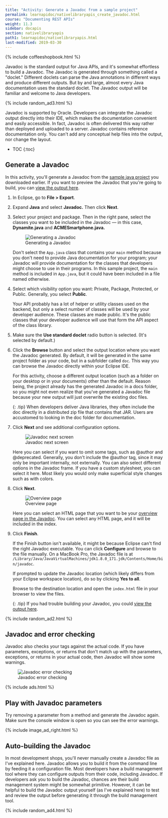 ```yaml
---
title: "Activity: Generate a Javadoc from a sample project"
permalink: learnapidoc/nativelibraryapis_create_javadoc.html
course: "Documenting REST APIs"
weight: 11.3
sidebar: docapis
section: nativelibraryapis
path1: learnapidoc/nativelibraryapis.html
last-modified: 2019-03-30
---
```


{% include coffeeshopbook.html %}

Javadoc is the standard output for Java APIs, and it's somewhat effortless to build a Javadoc. The Javadoc is generated through something called a "doclet." Different doclets can parse the Java annotations in different ways and produce different outputs. But by and large, almost every Java documentation uses the standard doclet. The Javadoc output will be familiar and welcome to Java developers.

{% include random_ad3.html %}

Javadoc is supported by Oracle. Developers can integrate the Javadoc output directly into their IDE, which makes the documentation convenient and easily accessible. In fact, Javadoc is often delivered this way rather than deployed and uploaded to a server. Javadoc contains reference documentation only. You can't add any conceptual help files into the output, nor change the layout.

* TOC
{:toc}

## <i class="fa fa-user-circle"></i> Generate a Javadoc

In this activity, you'll generate a Javadoc from the [sample java project](nativelibraryapis_getting_the_source.html) you downloaded earlier. If you want to preview the Javadoc that you're going to build, you can [view the output here](https://idratherbewriting.com/assets/files/javadoc/index.html).

1.  In Eclipse, go to **File > Export**.
2.  Expand **Java** and select **Javadoc.** Then click **Next**.
3.  Select your project and package. Then in the right pane, select the classes you want to be included in the Javadoc &mdash; in this case, **Dynamite.java** and **ACMESmartphone.java.**

    <figure><img class="docimage small_medium" src="{{site.api_media}}/generatejavadoc.png" alt="Generating a Javadoc"><figcaption>Generating a Javadoc</figcaption></figure>

    Don't select the `App.java` class that contains your `main` method because you don't need to provide Java documentation for your program; your Javadoc will provide documentation for the classes that developers might choose to use in their programs. In this sample project, the `main` method is included in `App.java`, but it could have been included in a file named otherwise.

4.  Select which visibility option you want: Private, Package, Protected, or Public. Generally, you select **Public**.

	  Your API probably has a lot of helper or utility classes used on the backend, but only a select number of classes will be used by your developer audience. These classes are made public. It's the public classes that your developer audience will use that form the API aspect of the class library.

5.  Make sure the **Use standard doclet** radio button is selected. (It's selected by default.)
6.  Click the **Browse** button and select the output location where you want the Javadoc generated. By default, it will be generated in the same project folder as your code, but in a subfolder called `doc`. This way you can browse the Javadoc directly within your Eclipse IDE.

    For this activity, choose a different output location (such as a folder on your desktop or in your documents) other than the default. Reason being, the project already has the generated Javadoc in a docs folder, so you might not even realize that you've generated a Javadoc file because your new output will just overwrite the existing doc files.

    {: .tip}
    When developers deliver Java libraries, they often include the doc directly in a distributed zip file that contains that JAR. Users are accustomed to looking in the doc folder for documentation.

7.  Click **Next** and see additional configuration options.

    <figure><img class="docimage small_medium" src="{{site.api_media}}/javadocnext1.png" alt="Javadoc next screen"><figcaption>Javadoc next screen</figcaption></figure>

	  Here you can select if you want to omit some tags, such as @author and @deprecated. Generally, you don't include the @author tag, since it may only be important internally, not externally. You can also select different options in the Javadoc frame. If you have a custom stylesheet, you can select it here. Most likely you would only make superficial style changes such as with colors.

8.  Click **Next**.

    <figure><img class="docimage small_medium" src="{{site.api_media}}/generatejavadocnext2.png" alt="Overview page"><figcaption>Overview page</figcaption></figure>

	  Here you can select an HTML page that you want to be your [overview page in the Javadoc](https://docs.oracle.com/javase/7/docs/technotes/tools/windows/javadoc.html#overviewcomment). You can select any HTML page, and it will be included in the index.

9.  Click **Finish**.

    If the Finish button isn't available, it might be because Eclipse can't find the right Javadoc executable. You can click **Configure** and browse to the file manually. On a MacBook Pro, the Javadoc file is at `/Library/Java/JavaVirtualMachines/jdk1.8.0_171.jdk/Contents/Home/bin/javadoc`.

    If prompted to update the Javadoc location (which likely differs from your Eclipse workspace location), do so by clicking **Yes to all**.

    Browse to the destination location and open the `index.html` file in your browser to view the files.

    {: .tip}
    If you had trouble building your Javadoc, you could [view the output here](https://idratherbewriting.com/assets/files/javadoc/index.html).

{% include random_ad2.html %}

## Javadoc and error checking

Javadoc also checks your tags against the actual code. If you have parameters, exceptions, or returns that don't match up with the parameters, exceptions, or returns in your actual code, then Javadoc will show some warnings.

<figure><img class="docimage medium" src="{{site.api_media}}/javadocerrorchecking.png" alt="Javadoc error checking"><figcaption>Javadoc error checking</figcaption></figure>

{% include ads.html %}

## <i class="fa fa-user-circle"></i> Play with Javadoc parameters

Try removing a parameter from a method and generate the Javadoc again. Make sure the console window is open so you can see the error warnings.

{% include image_ad_right.html %}

## Auto-building the Javadoc

In most development shops, you'll never manually create a Javadoc file as I've explained here. Javadoc allows you to build it from the command line by feeding it a configuration file. Most developers have a build management tool where they can configure outputs from their code, including Javadoc. If developers ask you to build the Javadoc, chances are their build management system might be somewhat primitive. However, it can be helpful to build the Javadoc output yourself (as I've explained here) to test and review the output before generating it through the build management tool.

{% include random_ad4.html %}
